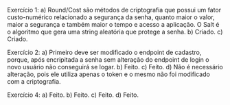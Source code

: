 Exercício 1: 
a)	Round/Cost são métodos de criptografia que possui um fator custo-numérico relacionado a segurança da senha, quanto maior o valor, maior a segurança e também maior o tempo e acesso a aplicação.
O Salt é o algoritmo que gera uma string aleatória que protege a senha. 
b)	Criado.
c)	Criado.

Exercício 2: 
a)	Primeiro deve ser modificado o endpoint de cadastro, porque, após encripitada a senha sem alteração do endpoint de login o novo usuário não conseguirá se logar. 
b)	Feito.
c)	Feito.
d)	Não é necessário alteração, pois ele utiliza apenas o token e o mesmo não foi modificado com a criptografia.

Exercício 4: 
a)	Feito.
b)	Feito.
c)	Feito.
d)	Feito.
